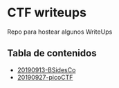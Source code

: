 # CTF writeups

Repo para hostear algunos WriteUps

## Tabla de contenidos

- [20190913-BSidesCo](20190913-bsidesco/)
- [20190927-picoCTF](20190927-picoctf/)


